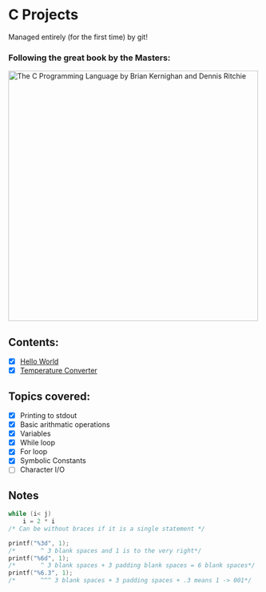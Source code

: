 # C Projects

Managed entirely (for the first time) by git!<br/>
### Following the great book by the Masters:<br/>
<img src='./c.jpg' alt='The C Programming Language by Brian Kernighan and Dennis Ritchie' height='500px'>

## Contents:
- [x] [Hello World](https://github.com/syswraith/C-practice/blob/main/001_hello_word/hello_world.c)
- [x] [Temperature Converter](https://github.com/syswraith/C-practice/blob/main/002_temperature_converter.c)

## Topics covered:
- [x] Printing to stdout
- [x] Basic arithmatic operations
- [x] Variables
- [x] While loop
- [x] For loop
- [x] Symbolic Constants
- [ ] Character I/O 

## Notes
```c
while (i< j)
    i = 2 * i
/* Can be without braces if it is a single statement */ 
```
```c
printf("%3d", 1);
/*       ^ 3 blank spaces and 1 is to the very right*/
printf("%6d", 1);
/*       ^ 3 blank spaces + 3 padding blank spaces = 6 blank spaces*/
printf("%6.3", 1);
/*       ^^^ 3 blank spaces + 3 padding spaces + .3 means 1 -> 001*/
